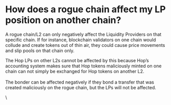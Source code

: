 # How does a rogue chain affect my LP position on another chain?

A rogue chain/L2 can only negatively affect the Liquidity Providers on that specific chain. If for instance, blockchain validators on one chain would collude and create tokens out of thin air, they could cause price movements and slip pools on that chain only.

The Hop LPs on other L2s cannot be affected by this because Hop’s accounting system makes sure that Hop tokens maliciously minted on one chain can not simply be exchanged for Hop tokens on another L2.\
\
The bonder can be affected negatively if they bond a transfer that was created maliciously on the rogue chain, but the LPs will not be affected.

\
